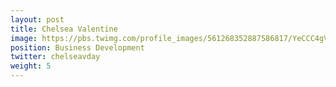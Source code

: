```yaml
---
layout: post
title: Chelsea Valentine
image: https://pbs.twimg.com/profile_images/561268352887586817/YeCCC4gV_400x400.jpeg
position: Business Development
twitter: chelseavday
weight: 5
---
```

